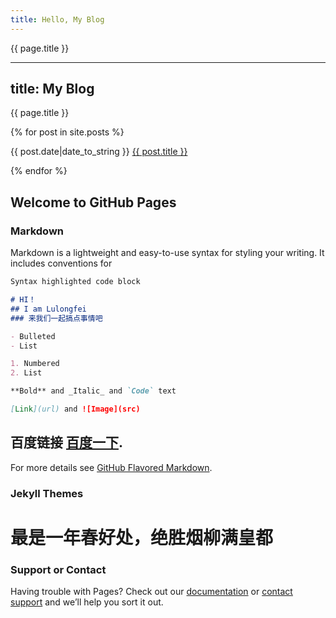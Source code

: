 ```yaml
---
title: Hello, My Blog
---
```


{{ page.title }}


---
title: My Blog
---

{{ page.title }}

{% for post in site.posts %}

{{ post.date|date_to_string }} <a href='{{ site.baseurl }}{{ post.url }}'>{{ post.title }}</a>

{% endfor %}


## Welcome to GitHub Pages

### Markdown

Markdown is a lightweight and easy-to-use syntax for styling your writing. It includes conventions for

```markdown
Syntax highlighted code block

# HI！
## I am Lulongfei
### 来我们一起搞点事情吧 

- Bulleted
- List

1. Numbered
2. List

**Bold** and _Italic_ and `Code` text

[Link](url) and ![Image](src)
```
百度链接 [百度一下](https://spring-packer.github.io/parker/).
---
For more details see [GitHub Flavored Markdown](https://guides.github.com/features/mastering-markdown/).

### Jekyll Themes

# 最是一年春好处，绝胜烟柳满皇都

### Support or Contact

Having trouble with Pages? Check out our [documentation](https://help.github.com/categories/github-pages-basics/) or [contact support](https://github.com/contact) and we’ll help you sort it out.
